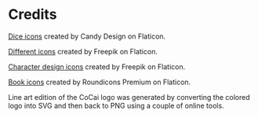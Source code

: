 # Credits

[Dice icons](https://www.flaticon.com/free-icon/dice_16996143) created by Candy Design on Flaticon.

[Different icons](https://www.flaticon.com/free-icons/different) created by Freepik on Flaticon.

[Character design icons](https://www.flaticon.com/free-icons/character-design) created by Freepik on Flaticon.

[Book icons](https://www.flaticon.com/free-icons/book) created by Roundicons Premium on Flaticon.

Line art edition of the CoCai logo was generated by converting the colored logo into SVG and then back to PNG using a couple of online tools.
